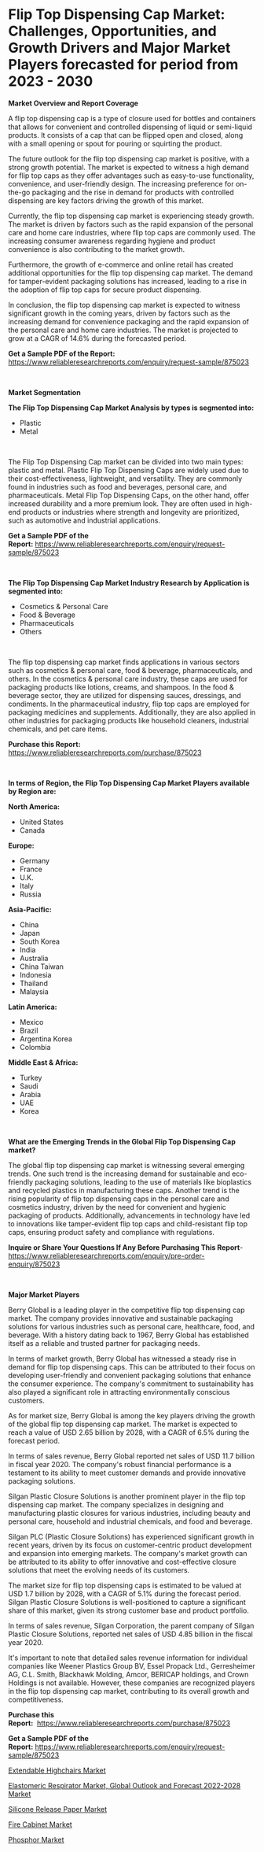 <p><h1>Flip Top Dispensing Cap Market: Challenges, Opportunities, and Growth Drivers and Major Market Players forecasted for period from 2023 - 2030</h1></p><p><strong>Market Overview and Report Coverage</strong></p>
<p><p>A flip top dispensing cap is a type of closure used for bottles and containers that allows for convenient and controlled dispensing of liquid or semi-liquid products. It consists of a cap that can be flipped open and closed, along with a small opening or spout for pouring or squirting the product.</p><p>The future outlook for the flip top dispensing cap market is positive, with a strong growth potential. The market is expected to witness a high demand for flip top caps as they offer advantages such as easy-to-use functionality, convenience, and user-friendly design. The increasing preference for on-the-go packaging and the rise in demand for products with controlled dispensing are key factors driving the growth of this market.</p><p>Currently, the flip top dispensing cap market is experiencing steady growth. The market is driven by factors such as the rapid expansion of the personal care and home care industries, where flip top caps are commonly used. The increasing consumer awareness regarding hygiene and product convenience is also contributing to the market growth.</p><p>Furthermore, the growth of e-commerce and online retail has created additional opportunities for the flip top dispensing cap market. The demand for tamper-evident packaging solutions has increased, leading to a rise in the adoption of flip top caps for secure product dispensing.</p><p>In conclusion, the flip top dispensing cap market is expected to witness significant growth in the coming years, driven by factors such as the increasing demand for convenience packaging and the rapid expansion of the personal care and home care industries. The market is projected to grow at a CAGR of 14.6% during the forecasted period.</p></p>
<p><strong>Get a Sample PDF of the Report:</strong> <a href="https://www.reliableresearchreports.com/enquiry/request-sample/875023">https://www.reliableresearchreports.com/enquiry/request-sample/875023</a></p>
<p>&nbsp;</p>
<p><strong>Market Segmentation</strong></p>
<p><strong>The Flip Top Dispensing Cap Market Analysis by types is segmented into:</strong></p>
<p><ul><li>Plastic</li><li>Metal</li></ul></p>
<p>&nbsp;</p>
<p><p>The Flip Top Dispensing Cap market can be divided into two main types: plastic and metal. Plastic Flip Top Dispensing Caps are widely used due to their cost-effectiveness, lightweight, and versatility. They are commonly found in industries such as food and beverages, personal care, and pharmaceuticals. Metal Flip Top Dispensing Caps, on the other hand, offer increased durability and a more premium look. They are often used in high-end products or industries where strength and longevity are prioritized, such as automotive and industrial applications.</p></p>
<p><strong>Get a Sample PDF of the Report:</strong>&nbsp;<a href="https://www.reliableresearchreports.com/enquiry/request-sample/875023">https://www.reliableresearchreports.com/enquiry/request-sample/875023</a></p>
<p>&nbsp;</p>
<p><strong>The Flip Top Dispensing Cap Market Industry Research by Application is segmented into:</strong></p>
<p><ul><li>Cosmetics & Personal Care</li><li>Food & Beverage</li><li>Pharmaceuticals</li><li>Others</li></ul></p>
<p>&nbsp;</p>
<p><p>The flip top dispensing cap market finds applications in various sectors such as cosmetics & personal care, food & beverage, pharmaceuticals, and others. In the cosmetics & personal care industry, these caps are used for packaging products like lotions, creams, and shampoos. In the food & beverage sector, they are utilized for dispensing sauces, dressings, and condiments. In the pharmaceutical industry, flip top caps are employed for packaging medicines and supplements. Additionally, they are also applied in other industries for packaging products like household cleaners, industrial chemicals, and pet care items.</p></p>
<p><strong>Purchase this Report:</strong>&nbsp; <a href="https://www.reliableresearchreports.com/purchase/875023">https://www.reliableresearchreports.com/purchase/875023</a></p>
<p>&nbsp;</p>
<p><strong>In terms of Region, the Flip Top Dispensing Cap Market Players available by Region are:</strong></p>
<p>
    <p> <strong> North America: </strong>
        <ul>
            <li>United States</li>
            <li>Canada</li>
        </ul>
        </p> 
    <p> <strong> Europe: </strong>
        <ul>
            <li>Germany</li>
            <li>France</li>
            <li>U.K.</li>
            <li>Italy</li>
            <li>Russia</li>
        </ul>
        </p> 
    <p> <strong> Asia-Pacific: </strong>
        <ul>
            <li>China</li>
            <li>Japan</li>
            <li>South Korea</li>
            <li>India</li>
            <li>Australia</li>
            <li>China Taiwan</li>
            <li>Indonesia</li>
            <li>Thailand</li>
            <li>Malaysia</li>
        </ul>
        </p> 
    <p> <strong> Latin America: </strong>
        <ul>
            <li>Mexico</li>
            <li>Brazil</li>
            <li>Argentina Korea</li>
            <li>Colombia</li>
        </ul>
        </p> 
    <p> <strong> Middle East & Africa: </strong>
        <ul>
            <li>Turkey</li>
            <li>Saudi</li>
            <li>Arabia</li>
            <li>UAE</li>
            <li>Korea</li>
        </ul>
    </p>
    </p>
<p>&nbsp;</p>
<p><strong>What are the Emerging Trends in the Global Flip Top Dispensing Cap market?</strong></p>
<p><p>The global flip top dispensing cap market is witnessing several emerging trends. One such trend is the increasing demand for sustainable and eco-friendly packaging solutions, leading to the use of materials like bioplastics and recycled plastics in manufacturing these caps. Another trend is the rising popularity of flip top dispensing caps in the personal care and cosmetics industry, driven by the need for convenient and hygienic packaging of products. Additionally, advancements in technology have led to innovations like tamper-evident flip top caps and child-resistant flip top caps, ensuring product safety and compliance with regulations.</p></p>
<p><strong>Inquire or Share Your Questions If Any Before Purchasing This Report</strong>- <a href="https://www.reliableresearchreports.com/enquiry/pre-order-enquiry/875023">https://www.reliableresearchreports.com/enquiry/pre-order-enquiry/875023</a></p>
<p>&nbsp;</p>
<p><strong>Major Market Players</strong></p>
<p><p>Berry Global is a leading player in the competitive flip top dispensing cap market. The company provides innovative and sustainable packaging solutions for various industries such as personal care, healthcare, food, and beverage. With a history dating back to 1967, Berry Global has established itself as a reliable and trusted partner for packaging needs.</p><p>In terms of market growth, Berry Global has witnessed a steady rise in demand for flip top dispensing caps. This can be attributed to their focus on developing user-friendly and convenient packaging solutions that enhance the consumer experience. The company's commitment to sustainability has also played a significant role in attracting environmentally conscious customers.</p><p>As for market size, Berry Global is among the key players driving the growth of the global flip top dispensing cap market. The market is expected to reach a value of USD 2.65 billion by 2028, with a CAGR of 6.5% during the forecast period.</p><p>In terms of sales revenue, Berry Global reported net sales of USD 11.7 billion in fiscal year 2020. The company's robust financial performance is a testament to its ability to meet customer demands and provide innovative packaging solutions.</p><p>Silgan Plastic Closure Solutions is another prominent player in the flip top dispensing cap market. The company specializes in designing and manufacturing plastic closures for various industries, including beauty and personal care, household and industrial chemicals, and food and beverage.</p><p>Silgan PLC (Plastic Closure Solutions) has experienced significant growth in recent years, driven by its focus on customer-centric product development and expansion into emerging markets. The company's market growth can be attributed to its ability to offer innovative and cost-effective closure solutions that meet the evolving needs of its customers.</p><p>The market size for flip top dispensing caps is estimated to be valued at USD 1.7 billion by 2028, with a CAGR of 5.1% during the forecast period. Silgan Plastic Closure Solutions is well-positioned to capture a significant share of this market, given its strong customer base and product portfolio.</p><p>In terms of sales revenue, Silgan Corporation, the parent company of Silgan Plastic Closure Solutions, reported net sales of USD 4.85 billion in the fiscal year 2020.</p><p>It's important to note that detailed sales revenue information for individual companies like Weener Plastics Group BV, Essel Propack Ltd., Gerresheimer AG, C.L. Smith, Blackhawk Molding, Amcor, BERICAP holdings, and Crown Holdings is not available. However, these companies are recognized players in the flip top dispensing cap market, contributing to its overall growth and competitiveness.</p></p>
<p><strong>Purchase this Report:</strong>&nbsp;&nbsp;<a href="https://www.reliableresearchreports.com/purchase/875023">https://www.reliableresearchreports.com/purchase/875023</a></p>
<p></p>
<p><strong>Get a Sample PDF of the Report:</strong>&nbsp;<a href="https://www.reliableresearchreports.com/enquiry/request-sample/875023">https://www.reliableresearchreports.com/enquiry/request-sample/875023</a></p>
<p><p><a href="https://medium.com/@vidyap2912/extendable-highchairs-market-size-growth-forecast-2023-2030-eec78df1d570">Extendable Highchairs Market</a></p><p><a href="https://issuu.com/reportprime-2/docs/elastomeric-respirator-market-global-outlook-and-f?fr=xKAE9_zU1NQ">Elastomeric Respirator Market, Global Outlook and Forecast 2022-2028 Market</a></p><p><a href="https://www.linkedin.com/pulse/silicone-release-paper-market-research-report-unlocks-analysis-auhpe/">Silicone Release Paper Market</a></p><p><a href="https://github.com/NorbertYates/Market-Research-Report-List-1/blob/main/fire-cabinet-market.md">Fire Cabinet Market</a></p><p><a href="https://www.linkedin.com/pulse/phosphor-market-research-report-unlocks-analysis-financial-ub8me/">Phosphor Market</a></p></p>